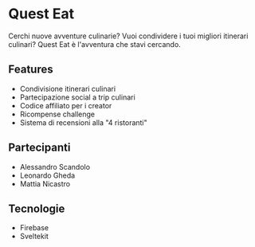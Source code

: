 # Quest Eat

Cerchi nuove avventure culinarie? Vuoi condividere i tuoi migliori itinerari culinari? Quest Eat è l'avventura che stavi cercando.

## Features

- Condivisione itinerari culinari
- Partecipazione social a trip culinari
- Codice affiliato per i creator
- Ricompense challenge
- Sistema di recensioni alla "4 ristoranti"

## Partecipanti

- Alessandro Scandolo
- Leonardo Gheda
- Mattia Nicastro

## Tecnologie

- Firebase
- Sveltekit